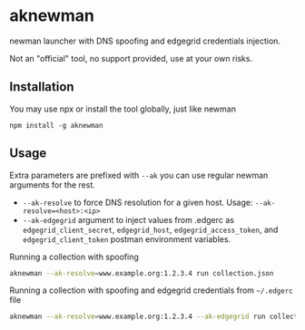 # aknewman
newman launcher with DNS spoofing and edgegrid credentials injection.

Not an "official" tool, no support provided, use at your own risks.

## Installation

You may use npx or install the tool globally, just like newman
```
npm install -g aknewman
```

## Usage

Extra parameters are prefixed with `--ak` you can use regular newman arguments for the rest.

* `--ak-resolve` to force DNS resolution for a given host. Usage: `--ak-resolve=<host>:<ip>`
* `--ak-edgegrid` argument to inject values from .edgerc as `edgegrid_client_secret`, `edgegrid_host`, `edgegrid_access_token`, and `edgegrid_client_token` postman environment variables.


Running a collection with spoofing
```sh
aknewman --ak-resolve=www.example.org:1.2.3.4 run collection.json
```

Running a collection with spoofing and edgegrid credentials from `~/.edgerc` file
```sh
aknewman --ak-resolve=www.example.org:1.2.3.4 --ak-edgegrid run collection.json
```
